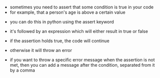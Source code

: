 <!-- MOTIVATION -->

- sometimes you need to assert that some condition is true in your code
- for example, that a person's age is above a certain value

<!-- assert statement with bool value -->

- you can do this in python using the assert keyword
- it's followed by an expression which will either result in true or false
- if the assertion holds true, the code will continue
- otherwise it will throw an error

- if you want to throw a specific error message when the assertion is not met, then you can add a message after the condition, separated from it by a comma
